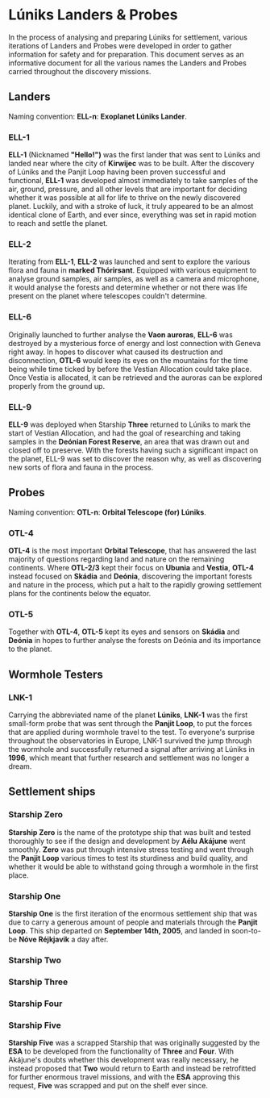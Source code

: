 # Lúniks Landers & Probes
In the process of analysing and preparing Lúniks for settlement, various iterations of Landers and Probes were developed in order to gather information for safety and for preparation. This document serves as an informative document for all the various names the Landers and Probes carried throughout the discovery missions.

## Landers
Naming convention: **ELL-n**: **Exoplanet Lúniks Lander**.
### ELL-1
**ELL-1** (Nicknamed **"Hello!")** was the first lander that was sent to Lúniks and landed near where the city of **Kirwijec** was to be built. After the discovery of Lúniks and the Panjit Loop having been proven successful and functional, **ELL-1** was developed almost immediately to take samples of the air, ground, pressure, and all other levels that are important for deciding whether it was possible at all for life to thrive on the newly discovered planet. Luckily, and with a stroke of luck, it truly appeared to be an almost identical clone of Earth, and ever since, everything was set in rapid motion to reach and settle the planet.
### ELL-2
Iterating from **ELL-1**, **ELL-2** was launched and sent to explore the various flora and fauna in **marked Thórirsant**. Equipped with various equipment to analyse ground samples, air samples, as well as a camera and microphone, it would analyse the forests and determine whether or not there was life present on the planet where telescopes couldn't determine.
### ELL-6
Originally launched to further analyse the **Vaon auroras**, **ELL-6** was destroyed by a mysterious force of energy and lost connection with Geneva right away. In hopes to discover what caused its destruction and disconnection, **OTL-6** would keep its eyes on the mountains for the time being while time ticked by before the Vestian Allocation could take place. Once Vestia is allocated, it can be retrieved and the auroras can be explored properly from the ground up.
### ELL-9
**ELL-9** was deployed when Starship **Three** returned to Lúniks to mark the start of Vestian Allocation, and had the goal of researching and taking samples in the **Deónian Forest Reserve**, an area that was drawn out and closed off to preserve. With the forests having such a significant impact on the planet, ELL-9 was set to discover the reason why, as well as discovering new sorts of flora and fauna in the process.

## Probes
Naming convention: **OTL-n**: **Orbital Telescope (for) Lúniks**.
### OTL-4 
**OTL-4** is the most important **Orbital Telescope**, that has answered the last majority of questions regarding land and nature on the remaining continents. Where **OTL-2/3** kept their focus on **Ubunia** and **Vestia**, **OTL-4** instead focused on **Skádia** and **Deónia**, discovering the important forests and nature in the process, which put a halt to the rapidly growing settlement plans for the continents below the equator. 
### OTL-5 
Together with **OTL-4**, **OTL-5** kept its eyes and sensors on **Skádia** and **Deónia** in hopes to further analyse the forests on Deónia and its importance to the planet. 

## Wormhole Testers
### LNK-1
Carrying the abbreviated name of the planet **Lúniks**, **LNK-1** was the first small-form probe that was sent through the **Panjit Loop**, to put the forces that are applied during wormhole travel to the test. To everyone's surprise throughout the observatories in Europe, LNK-1 survived the jump through the wormhole and successfully returned a signal after arriving at Lúniks in **1996**, which meant that further research and settlement was no longer a dream.

## Settlement ships
### Starship Zero
**Starship Zero** is the name of the prototype ship that was built and tested thoroughly to see if the design and development by **Aélu Akájune** went smoothly. **Zero** was put through intensive stress testing and went through the **Panjit Loop** various times to test its sturdiness and build quality, and whether it would be able to withstand going through a wormhole in the first place.
### Starship One
**Starship One** is the first iteration of the enormous settlement ship that was due to carry a generous amount of people and materials through the **Panjit Loop**. This ship departed on **September 14th, 2005**, and landed in soon-to-be **Nóve Réjkjavik** a day after. 
### Starship Two
### Starship Three
### Starship Four
### Starship Five
**Starship Five** was a scrapped Starship that was originally suggested by the **ESA** to be developed from the functionality of **Three** and **Four**. With Akájune's doubts whether this development was really necessary, he instead proposed that **Two** would return to Earth and instead be retrofitted for further enormous travel missions, and with the **ESA** approving this request, **Five** was scrapped and put on the shelf ever since.